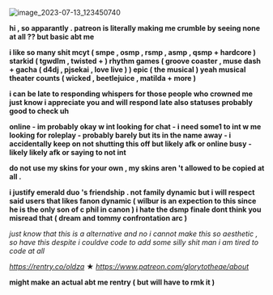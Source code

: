 ![image_2023-07-13_123450740](https://github.com/colorza/colorza/assets/138011858/b2ebf02c-ab30-4a15-89d2-43f24ca3f2c7)

<b>hi , so apparantly . patreon is literally making me crumble by seeing none at all ?? but basic abt me

i like so many shit mcyt ( smpe , osmp , rsmp , asmp , qsmp + hardcore )
starkid ( tgwdlm , twisted + )
rhythm games ( groove coaster , muse dash + gacha ( d4dj , pjsekai , love live ) )
epic ( the musical )
yeah musical theater counts ( wicked , beetlejuice , matilda + more )

i can be late to responding whispers for those people who crowned me just know i appreciate you and will respond late
also statuses probably good to check uh

online - im probably okay w int
looking for chat - i need some1 to int w me
looking for roleplay - probably barely but its in the name
away - i accidentally keep on not shutting this off but likely afk or online
busy - likely likely afk or saying to not int

do not use my skins for your own , my skins aren 't allowed to be copied at all .

i justify emerald duo 's friendship . not family dynamic but i will respect said users that likes fanon dynamic ( wilbur is an expection to this since he is the only son of c phil in canon )
i hate the dsmp finale dont think you misread that ( dream and tommy confrontation arc )</b>

<i>just know that this is a alternative and no i cannot make this so aesthetic , so have this despite i couldve code to add some silly shit man i am tired to code at all</i>

<i>https://rentry.co/oldza</i> ★ <i>https://www.patreon.com/glorytotheae/about</i>

<b>might make an actual abt me rentry ( but will have to rmk it )</b>
